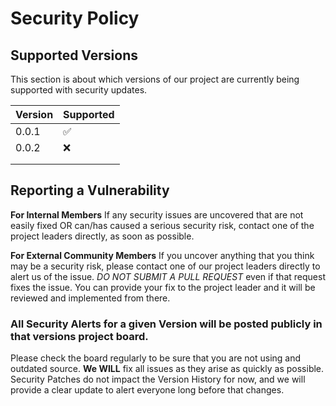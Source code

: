 # Security Policy

## Supported Versions

This section is about which versions of our project are
currently being supported with security updates.

| Version | Supported          |
| ------- | ------------------ |
| 0.0.1   | :white_check_mark: |
| 0.0.2   | :x:                |
|         |                    |
|         |                    |

## Reporting a Vulnerability

**For Internal Members**
If any security issues are uncovered that are not easily fixed OR can/has caused a serious security risk, contact one of the project leaders directly, as soon as possible.

**For External Community Members**
If you uncover anything that you think may be a security risk, please contact one of our project leaders directly to alert us of the issue. 
*DO NOT SUBMIT A PULL REQUEST* even if that request fixes the issue. You can provide your fix to the project leader and it will be reviewed and implemented from there.

### All Security Alerts for a given Version will be posted publicly in that versions project board. 
Please check the board regularly to be sure that you are not using and outdated source. **We WILL** fix all issues as they arise 
as quickly as possible. Security Patches do not impact the Version History for now, and we will provide a clear
update to alert everyone long before that changes.
